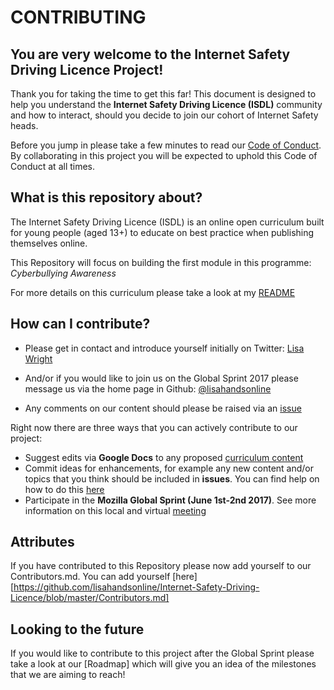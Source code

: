 # CONTRIBUTING

## **You are very welcome to the Internet Safety Driving Licence Project!**

Thank you for taking the time to get this far!  This document is designed to help you understand the **Internet Safety Driving Licence (ISDL)** community and how to interact, should you decide to join our cohort of Internet Safety heads.

Before you jump in please take a few minutes to read our [Code of Conduct](https://github.com/lisahandsonline/Internet-Safety-Driving-Licence/blob/master/Code-of-Conduct.md). By collaborating in this project you will be expected to uphold this Code of Conduct at all times.

## **What is this repository about?**

The Internet Safety Driving Licence (ISDL) is an online open curriculum built for young people (aged 13+) to educate on best practice when publishing themselves online.

This Repository will focus on building the first module in this programme: *Cyberbullying Awareness*

For more details on this curriculum please take a look at my [README](https://github.com/lisahandsonline/Internet-Safety-Driving-Licence/blob/master/README.md)

## **How can I contribute?**

- Please get in contact and introduce yourself initially on Twitter:
[Lisa Wright](https://twitter.com/lisahandsonline)

- And/or if you would like to join us on the Global Sprint 2017 please message us via the home page in Github:
[@lisahandsonline](https://gitter.im/mozilla/global-sprint-2017?source=orgpage)

- Any comments on our content should please be raised via an [issue](https://github.com/lisahandsonline/Internet-Safety-Driving-Licence/issues)

Right now there are three ways that you can actively contribute to our project:
- Suggest edits via **Google Docs** to any proposed [curriculum content](https://drive.google.com/drive/folders/0B8advdlsil63b1poTWRZLTNraE0)
- Commit ideas for enhancements, for example any new content and/or topics that you think should be included in **issues**. You can find help on how to do this [here](https://guides.github.com/features/issues/)
- Participate in the **Mozilla Global Sprint (June 1st-2nd 2017)**.  See more information on this local and virtual [meeting](http://mozilla.github.io/global-sprint/) 

## **Attributes**

If you have contributed to this Repository please now add yourself to our Contributors.md.  You can add yourself [here][https://github.com/lisahandsonline/Internet-Safety-Driving-Licence/blob/master/Contributors.md]

## **Looking to the future**

If you would like to contribute to this project after the Global Sprint please take a look at our [Roadmap] which will give you an idea of the milestones that we are aiming to reach!
